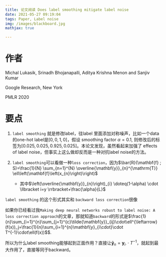```yaml
---
title: 论文阅读 Does label smoothing mitigate label noise
date: 2021-05-27 09:19:04
tags: Paper, Label noise
img: /images/blackboard.jpg
mathjax: true

---
```

# 作者
Michal Lukasik, Srinadh Bhojanapalli, Aditya Krishna Menon and Sanjiv Kumar

Google Research, New York

PMLR 2020

# 要点
1. `label smoothing` 就是修改label，往label 里面添加对称噪声，比如一个data的one-hot label是$[0,0,1,0]$，假设 smoothing factor $\alpha=0.1$, 则修改后的标签为$[0.025, 0.025, 0.925, 0.025]$。本论文发现，虽然看起来加强了 effects of label noise，但事实上这么做却反而是一种对抗label noise的方法。

2. `label smoothing`可以看做一种`loss correction`，因为$\bar{R}(\mathbf{f} ; S)=\frac{1}{N} \sum_{n=1}^{N} \overline{\mathbf{y}}_{n}^{\mathrm{T}} \ell\left(\mathbf{f}\left(x_{n}\right)\right)$
   - 其中$\left(\overline{\mathbf{y}}_{n}\right)_{i} \doteq(1-\alpha) \cdot \llbracket i=y \rrbracket+\frac{\alpha}{L}$


`label smoothing` 的这个形式其实和 `backward loss correction`很像

如果你已经看过我`Making deep neural networks robust to label noise: A loss correction approach`的文章，那就知道`backward`的形式是$\frac{1}{n}\sum_{i=1}^{n}\sum_{j=1}^{c}\tilde{\mathbf{y}}_{ij}\cdot\ell^{\leftarrow}(f(x))_j=\frac{1}{n}\sum_{i=1}^{n}\mathbf{y}_{i\cdot}\cdot T^{-1}\cdot\ell(f(x))$$.

所以为什么label smoothing能够起到正面作用？直接让$\mathbf{\bar{y}}_n=\mathbf{y}_{i\cdot}\cdot T^{-1}$，就起到最大作用了，直接等同于backward。
